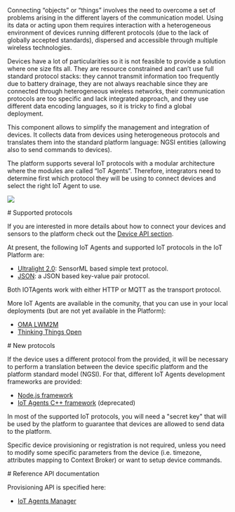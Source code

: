
Connecting “objects” or “things” involves the need to overcome a set of problems arising in the different layers of
the communication model. Using its data or acting upon them requires interaction with a heterogeneous environment of
devices running different protocols (due to the lack of globally accepted standards), dispersed and accessible through
multiple wireless technologies.

Devices have a lot of particularities so it is not feasible to provide a solution where one size fits all. They are
resource constrained and can’t use full standard protocol stacks: they cannot transmit information too frequently due
to battery drainage, they are not always reachable since they are connected through heterogeneous wireless networks,
their communication protocols are too specific and lack integrated approach, and they use different data encoding
languages, so it is tricky to find a global deployment.

This component allows to simplify the management and integration of devices. It collects data from devices using
heterogeneous protocols and translates them into the standard platform language: NGSI entities (allowing also to send
commands to devices).

The platform supports several IoT protocols with a modular architecture where the modules are called “IoT Agents”.
Therefore, integrators need to determine first which protocol they will be using to connect devices and select the
right IoT Agent to use.

![](media/iot_agents.png)

# Supported protocols

If you are interested in more details about how to connect your devices and sensors to the platform check out the
[Device API section](device_api.md).

At present, the following IoT Agents and supported IoT protocols in the IoT Platform are:

- [Ultralight 2.0](https://github.com/telefonicaid/iotagent-ul/tree/release/1.1.0): SensorML based simple text protocol.
- [JSON](https://github.com/telefonicaid/iotagent-json/tree/release/1.3.0): a JSON based key-value pair protocol.

Both IOTAgents work with either HTTP or MQTT as the transport protocol.

More IoT Agents are available in the comunity, that you can use in your local deployments (but are not yet available in
the Platform):

- [OMA LWM2M](https://github.com/telefonicaid/lightweightm2m-iotagent)
- [Thinking Things Open](https://github.com/telefonicaid/iotagent-thinking-things)

# New protocols

If the device uses a different protocol from the provided, it will be necessary to perform a translation between the
device specific platform and the platform standard model (NGSI). For that, different IoT Agents development frameworks
are provided:

- [Node.js framework](https://github.com/telefonicaid/iotagent-node-lib/tree/release/2.1.0)
- [IoT Agents C++ framework](https://github.com/telefonicaid/fiware-IoTAgent-Cplusplus) (deprecated)


In most of the supported IoT protocols, you will need a "secret key" that will be used by the platform to guarantee
that devices are allowed to send data to the platform.

Specific device provisioning or registration is not required, unless you need to modify some specific parameters from
the device (i.e. timezone, attributes mapping to Context Broker) or want to setup device commands.

# Reference API documentation

Provisioning API is specified here:
 
- [IoT Agents Manager](http://docs.telefonicaiotiotagents.apiary.io/)



